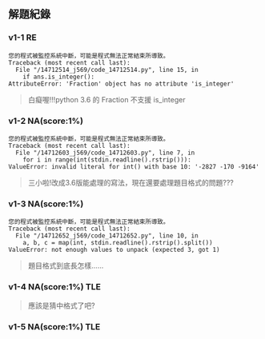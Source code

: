 ## 解題紀錄
### v1-1 RE
```text
您的程式被監控系統中斷，可能是程式無法正常結束所導致。
Traceback (most recent call last):
  File "/14712514_j569/code_14712514.py", line 15, in 
    if ans.is_integer():
AttributeError: 'Fraction' object has no attribute 'is_integer'
```
> 白癡喔!!!python 3.6 的 Fraction 不支援 is_integer

### v1-2 NA(score:1%)
```text
您的程式被監控系統中斷，可能是程式無法正常結束所導致。
Traceback (most recent call last):
  File "/14712603_j569/code_14712603.py", line 7, in 
    for i in range(int(stdin.readline().rstrip())):
ValueError: invalid literal for int() with base 10: '-2827 -170 -9164'
```
> 三小啦!改成3.6版能處理的寫法，現在還要處理題目格式的問題???

### v1-3 NA(score:1%)
```text
您的程式被監控系統中斷，可能是程式無法正常結束所導致。
Traceback (most recent call last):
  File "/14712652_j569/code_14712652.py", line 10, in 
    a, b, c = map(int, stdin.readline().rstrip().split())
ValueError: not enough values to unpack (expected 3, got 1)
```
> 題目格式到底長怎樣......

### v1-4 NA(score:1%) TLE
> 應該是猜中格式了吧?

### v1-5 NA(score:1%) TLE
